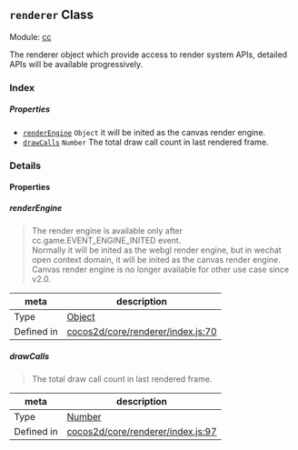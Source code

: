 ## `renderer` Class



Module: [cc](../modules/cc.md)


The renderer object which provide access to render system APIs,
detailed APIs will be available progressively.



### Index

##### Properties

  - [`renderEngine`](#renderengine) `Object` it will be inited as the canvas render engine.
  - [`drawCalls`](#drawcalls) `Number` The total draw call count in last rendered frame.





### Details


#### Properties


##### renderEngine

> The render engine is available only after cc.game.EVENT_ENGINE_INITED event.<br/>
Normally it will be inited as the webgl render engine, but in wechat open context domain,
it will be inited as the canvas render engine. Canvas render engine is no longer available for other use case since v2.0.

| meta | description |
|------|-------------|
| Type | <a href="https://developer.mozilla.org/en/JavaScript/Reference/Global_Objects/Object" class="crosslink external" target="_blank">Object</a> |
| Defined in | [cocos2d/core/renderer/index.js:70](https://github.com/cocos-creator/engine/blob/9b7a7dc11ce49f0fdca3c34df5ab59604060c0a4/cocos2d/core/renderer/index.js#L70) |



##### drawCalls

> The total draw call count in last rendered frame.

| meta | description |
|------|-------------|
| Type | <a href="https://developer.mozilla.org/en/JavaScript/Reference/Global_Objects/Number" class="crosslink external" target="_blank">Number</a> |
| Defined in | [cocos2d/core/renderer/index.js:97](https://github.com/cocos-creator/engine/blob/9b7a7dc11ce49f0fdca3c34df5ab59604060c0a4/cocos2d/core/renderer/index.js#L97) |






